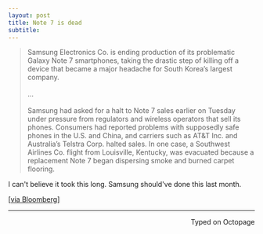 ```yaml
---
layout: post
title: Note 7 is dead
subtitle: 
---
```


> Samsung Electronics Co. is ending production of its problematic Galaxy Note 7 smartphones, taking the drastic step of killing off a device that became a major headache for South Korea’s largest company.
<br><br>
...
<br><br>
> Samsung had asked for a halt to Note 7 sales earlier on Tuesday under pressure from regulators and wireless operators that sell its phones. Consumers had reported problems with supposedly safe phones in the U.S. and China, and carriers such as AT&T Inc. and Australia’s Telstra Corp. halted sales. In one case, a Southwest Airlines Co. flight from Louisville, Kentucky, was evacuated because a replacement Note 7 began dispersing smoke and burned carpet flooring.

I can't believe it took this long. Samsung should've done this last month. 

[[via Bloomberg](https://www.bloomberg.com/news/articles/2016-10-11/samsung-ends-production-of-note-7-after-global-recall-new-fires)]

---
<p align="right">Typed on Octopage</p>